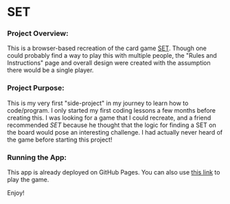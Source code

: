 # SET

### Project Overview:
This is a browser-based recreation of the card game [SET](https://en.wikipedia.org/wiki/Set_(card_game)). Though one could probably find a way to play this with multiple people, the "Rules and Instructions" page and overall design were created with the assumption there would be a single player.

### Project Purpose:
This is my very first "side-project" in my journey to learn how to code/program. I only started my first coding lessons a few months before creating this. I was looking for a game that I could recreate, and a friend recommended *SET* because he thought that the logic for finding a SET on the board would pose an interesting challenge. I had actually never heard of the game before starting this project!

### Running the App:
This app is already deployed on GitHub Pages. You can also use [this link](https://dane-leblanc.github.io/SET/) to play the game.

Enjoy!
